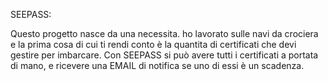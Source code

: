 SEEPASS:

Questo progetto nasce da una necessita. ho lavorato sulle navi da crociera e la prima cosa di cui ti rendi conto è la quantita di certificati che devi gestire per imbarcare.
Con SEEPASS si può avere tutti i certificati a portata di mano, e ricevere una EMAIL di notifica se uno di essi è un scadenza.
